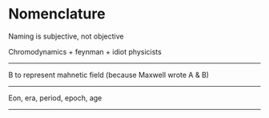 # Nomenclature

Naming is subjective, not objective

Chromodynamics + feynman + idiot physicists


--- 

B to represent mahnetic field (because Maxwell wrote A & B)

---

Eon, era, period, epoch, age

---
